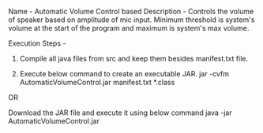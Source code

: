 Name - Automatic Volume Control based
Description - Controls the volume of speaker based on amplitude of mic input. Minimum threshold is system's volume at the start of the program and maximum is system's max volume. 

Execution Steps - 
1. Compile all java files from src and keep them besides manifest.txt file.

2. Execute below command to create an executable JAR.
jar -cvfm AutomaticVolumeControl.jar manifest.txt *.class

OR

Download the JAR file and execute it using below command
java -jar AutomaticVolumeControl.jar
